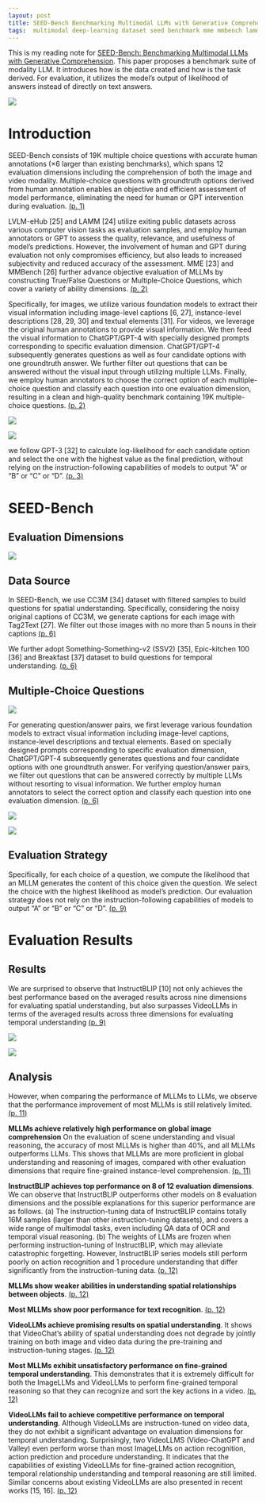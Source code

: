 ```yaml
---
layout: post
title: SEED-Bench Benchmarking Multimodal LLMs with Generative Comprehension
tags:  multimodal deep-learning dataset seed benchmark mme mmbench lamm lvlm-ehub blip blip2 llama llava gpt instruct-blip vicuna video-chat vide-chatgpt mplug-owl
---
```


This is my reading note for [SEED-Bench: Benchmarking Multimodal LLMs with Generative Comprehension](https://github.com/AILab-CVC/SEED-Bench). This paper proposes a benchmark suite of modality LLM. It introduces how is the data created and how is the task derived. For evaluation, it utilizes the model’s output of likelihood of answers instead of directly on text answers.

![](https://raw.githubusercontent.com/zhangtemplar/zhangtemplar.github.io/master/uPic/liSEEDBenchBenchmarkingMultimodal2023-2-x104-y449.png) 

# Introduction
SEED-Bench consists of 19K multiple choice questions with accurate human annotations (×6 larger than existing benchmarks), which spans 12 evaluation dimensions including the comprehension of both the image and video modality. Multiple-choice questions with groundtruth options derived from human annotation enables an objective and efficient assessment of model performance, eliminating the need for human or GPT intervention during evaluation. [(p. 1)](zotero://open-pdf/library/items/R5B7HLWS?page=1&annotation=RCQMI5WX)

LVLM-eHub [25] and LAMM [24] utilize exiting public datasets across various computer vision tasks as evaluation samples, and employ human annotators or GPT to assess the quality, relevance, and usefulness of model’s predictions. However, the involvement of human and GPT during evaluation not only compromises efficiency, but also leads to increased subjectivity and reduced accuracy of the assessment. MME [23] and MMBench [26] further advance objective evaluation of MLLMs by constructing True/False Questions or Multiple-Choice Questions, which cover a variety of ability dimensions. [(p. 2)](zotero://open-pdf/library/items/R5B7HLWS?page=2&annotation=NJHVF8VW)

Specifically, for images, we utilize various foundation models to extract their visual information including image-level captions [6, 27], instance-level descriptions [28, 29, 30] and textual elements [31]. For videos, we leverage the original human annotations to provide visual information. We then feed the visual information to ChatGPT/GPT-4 with specially designed prompts corresponding to specific evaluation dimension. ChatGPT/GPT-4 subsequently generates questions as well as four candidate options with one groundtruth answer. We further filter out questions that can be answered without the visual input through utilizing multiple LLMs. Finally, we employ human annotators to choose the correct option of each multiple-choice question and classify each question into one evaluation dimension, resulting in a clean and high-quality benchmark containing 19K multiple-choice questions. [(p. 2)](zotero://open-pdf/library/items/R5B7HLWS?page=2&annotation=6P4FBG9Y)

![](https://raw.githubusercontent.com/zhangtemplar/zhangtemplar.github.io/master/uPic/liSEEDBenchBenchmarkingMultimodal2023-3-x106-y345.png) 

![](https://raw.githubusercontent.com/zhangtemplar/zhangtemplar.github.io/master/uPic/liSEEDBenchBenchmarkingMultimodal2023-3-x104-y250.png) 

we follow GPT-3 [32] to calculate log-likelihood for each candidate option and select the one with the highest value as the final prediction, without relying on the instruction-following capabilities of models to output “A” or “B” or “C” or “D”. [(p. 3)](zotero://open-pdf/library/items/R5B7HLWS?page=3&annotation=ZE2GTGWC)

# SEED-Bench
## Evaluation Dimensions
![](https://raw.githubusercontent.com/zhangtemplar/zhangtemplar.github.io/master/uPic/liSEEDBenchBenchmarkingMultimodal2023-5-x104-y347.png) 

## Data Source
In SEED-Bench, we use CC3M [34] dataset with filtered samples to build questions for spatial understanding. Specifically, considering the noisy original captions of CC3M, we generate captions for each image with Tag2Text [27]. We filter out those images with no more than 5 nouns in their captions [(p. 6)](zotero://open-pdf/library/items/R5B7HLWS?page=6&annotation=JTX6ZYLH)

We further adopt Something-Something-v2 (SSV2) [35], Epic-kitchen 100 [36] and Breakfast [37] dataset to build questions for temporal understanding. [(p. 6)](zotero://open-pdf/library/items/R5B7HLWS?page=6&annotation=IX7JL72Y)

## Multiple-Choice Questions
![](https://raw.githubusercontent.com/zhangtemplar/zhangtemplar.github.io/master/uPic/liSEEDBenchBenchmarkingMultimodal2023-6-x102-y390.png) 

For generating question/answer pairs, we first leverage various foundation models to extract visual information including image-level captions, instance-level descriptions and textual elements. Based on specially designed prompts corresponding to specific evaluation dimension, ChatGPT/GPT-4 subsequently generates questions and four candidate options with one groundtruth answer. For verifying question/answer pairs, we filter out questions that can be answered correctly by multiple LLMs without resorting to visual information. We further employ human annotators to select the correct option and classify each question into one evaluation dimension. [(p. 6)](zotero://open-pdf/library/items/R5B7HLWS?page=6&annotation=FSYFW3AN)

![](https://raw.githubusercontent.com/zhangtemplar/zhangtemplar.github.io/master/uPic/liSEEDBenchBenchmarkingMultimodal2023-8-x101-y100.png) 

![](https://raw.githubusercontent.com/zhangtemplar/zhangtemplar.github.io/master/uPic/liSEEDBenchBenchmarkingMultimodal2023-9-x103-y462.png) 

## Evaluation Strategy
Specifically, for each choice of a question, we compute the likelihood that an MLLM generates the content of this choice given the question. We select the choice with the highest likelihood as model’s prediction. Our evaluation strategy does not rely on the instruction-following capabilities of models to output “A” or “B” or “C” or “D”. [(p. 9)](zotero://open-pdf/library/items/R5B7HLWS?page=9&annotation=WR9XN8NX)

# Evaluation Results
## Results
We are surprised to observe that InstructBLIP [10] not only achieves the best performance based on the averaged results across nine dimensions for evaluating spatial understanding, but also surpasses VideoLLMs in terms of the averaged results across three dimensions for evaluating temporal understanding [(p. 9)](zotero://open-pdf/library/items/R5B7HLWS?page=9&annotation=UHPII56A)

![](https://raw.githubusercontent.com/zhangtemplar/zhangtemplar.github.io/master/uPic/liSEEDBenchBenchmarkingMultimodal2023-10-x101-y149.png) 

![](https://raw.githubusercontent.com/zhangtemplar/zhangtemplar.github.io/master/uPic/liSEEDBenchBenchmarkingMultimodal2023-11-x104-y481.png) 

## Analysis
However, when comparing the performance of MLLMs to LLMs, we observe that the performance improvement of most MLLMs is still relatively limited. [(p. 11)](zotero://open-pdf/library/items/R5B7HLWS?page=11&annotation=XAYJ69JY)

**MLLMs achieve relatively high performance on global image comprehension** On the evaluation of scene understanding and visual reasoning, the accuracy of most MLLMs is higher than 40%, and all MLLMs outperforms LLMs. This shows that MLLMs are more proficient in global understanding and reasoning of images, compared with other evaluation dimensions that require fine-grained instance-level comprehension. [(p. 11)](zotero://open-pdf/library/items/R5B7HLWS?page=11&annotation=ET5ABWM5)

**InstructBLIP achieves top performance on 8 of 12 evaluation dimensions**. We can observe that InstructBLIP outperforms other models on 8 evaluation dimensions and the possible explanations for this superior performance are as follows. (a) The instruction-tuning data of InstructBLIP contains totally 16M samples (larger than other instruction-tuning datasets), and covers a wide range of multimodal tasks, even including QA data of OCR and temporal visual reasoning. (b) The weights of LLMs are frozen when performing instruction-tuning of InstructBLIP, which may alleviate catastrophic forgetting. However, InstructBLIP series models still perform poorly on action recognition and 1 procedure understanding that differ significantly from the instruction-tuning data. [(p. 12)](zotero://open-pdf/library/items/R5B7HLWS?page=12&annotation=SZV72YY3)

**MLLMs show weaker abilities in understanding spatial relationships between objects**. [(p. 12)](zotero://open-pdf/library/items/R5B7HLWS?page=12&annotation=MAAVXXI6)

**Most MLLMs show poor performance for text recognition**. [(p. 12)](zotero://open-pdf/library/items/R5B7HLWS?page=12&annotation=CKBP8X54)

**VideoLLMs achieve promising results on spatial understanding**. It shows that VideoChat’s ability of spatial understanding does not degrade by jointly training on both image and video data during the pre-training and instruction-tuning stages. [(p. 12)](zotero://open-pdf/library/items/R5B7HLWS?page=12&annotation=HM3ITB5X)

**Most MLLMs exhibit unsatisfactory performance on fine-grained temporal understanding**. This demonstrates that it is extremely difficult for both the ImageLLMs and VideoLLMs to perform fine-grained temporal reasoning so that they can recognize and sort the key actions in a video. [(p. 12)](zotero://open-pdf/library/items/R5B7HLWS?page=12&annotation=4J75U73U)

**VideoLLMs fail to achieve competitive performance on temporal understanding**. Although VideoLLMs are instruction-tuned on video data, they do not exhibit a significant advantage on evaluation dimensions for temporal understanding. Surprisingly, two VideoLLMS (Video-ChatGPT and Valley) even perform worse than most ImageLLMs on action recognition, action prediction and procedure understanding. It indicates that the capabilities of existing VideoLLMs for fine-grained action recognition, temporal relationship understanding and temporal reasoning are still limited. Similar concerns about existing VideoLLMs are also presented in recent works [15, 16]. [(p. 12)](zotero://open-pdf/library/items/R5B7HLWS?page=12&annotation=IA3VG9YC) 
